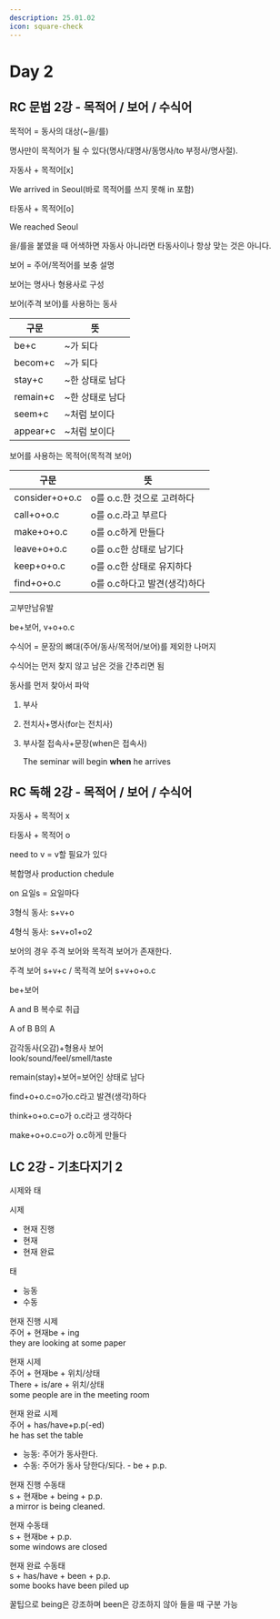 ```yaml
---
description: 25.01.02
icon: square-check
---
```


# Day 2

## RC 문법 2강 - 목적어 / 보어 / 수식어

목적어 = 동사의 대상(\~을/를)

명사만이 목적어가 될 수 있다(명사/대명사/동명사/to 부정사/명사절).

자동사 + 목적어\[x]

We arrived in Seoul(바로 목적어를 쓰지 못해 in 포함)

타동사 + 목적어\[o]

We reached Seoul&#x20;

을/를을 붙였을 때 어색하면 자동사 아니라면 타동사이나 항상 맞는 것은 아니다.

보어 = 주어/목적어를 보충 설명

보어는 명사나 형용사로 구성

보어(주격 보어)를 사용하는 동사

| 구문       | 뜻          |
| -------- | ---------- |
| be+c     | \~가 되다     |
| becom+c  | \~가 되다     |
| stay+c   | \~한 상태로 남다 |
| remain+c | \~한 상태로 남다 |
| seem+c   | \~처럼 보이다   |
| appear+c | \~처럼 보이다   |

보어를 사용하는 목적어(목적격 보어)

| 구문             | 뜻                  |
| -------------- | ------------------ |
| consider+o+o.c | o를 o.c.한 것으로 고려하다  |
| call+o+o.c     | o를 o.c.라고 부르다      |
| make+o+o.c     | o를 o.c하게 만들다       |
| leave+o+o.c    | o를 o.c한 상태로 남기다    |
| keep+o+o.c     | o를 o.c한 상태로 유지하다   |
| find+o+o.c     | o를 o.c하다고 발견(생각)하다 |

고부만남유발

be+보어, v+o+o.c

수식어 = 문장의 뼈대(주어/동사/목적어/보어)를 제외한 나머지

수식어는 먼저 찾지 않고 남은 것을 간추리면 됨

동사를 먼저 찾아서 파악

1. 부사
2. 전치사+명사(for는 전치사)
3.  부사절 접속사+문장(when은 접속사)

    The seminar will begin **when** he arrives

## RC 독해 2강 - 목적어 / 보어 / 수식어

자동사 + 목적어 x

타동사 + 목적어 o

need to v = v할 필요가 있다

복합명사 production chedule

on 요일s = 요일마다

3형식 동사: s+v+o

4형식 동사: s+v+o1+o2

보어의 경우 주격 보어와 목적격 보어가 존재한다.

주격 보어 s+v+c / 목적격 보어 s+v+o+o.c

be+보어

A and B 복수로 취급

A of B B의 A

감각동사(오감)+형용사 보어\
look/sound/feel/smell/taste

remain(stay)+보어=보어인 상태로 남다

find+o+o.c=o가o.c라고 발견(생각)하다

think+o+o.c=o가 o.c라고 생각하다

make+o+o.c=o가 o.c하게 만들다

## LC 2강 - 기초다지기 2

시제와 태

시제

* 현재 진행
* 현재
* 현재 완료

태

* 능동
* 수동

현재 진행 시제\
주어 + 현재be + ing\
they are looking at some paper

현재 시제\
주어 + 현재be + 위치/상태\
There + is/are + 위치/상태\
some people are in the meeting room

현재 완료 시제\
주어 + has/have+p.p(-ed)\
he has set the table

* 능동: 주어가 동사한다.
* 수동: 주어가 동사 당한다/되다. - be + p.p.

현재 진행 수동태\
s + 현재be + being + p.p.\
a mirror is being cleaned.

현재 수동태\
s + 현재be + p.p.\
some windows are closed

현재 완료 수동태\
s + has/have + been + p.p.\
some books have been piled up

꿀팁으로 being은 강조하며 been은 강조하지 않아 들을 때 구분 가능
